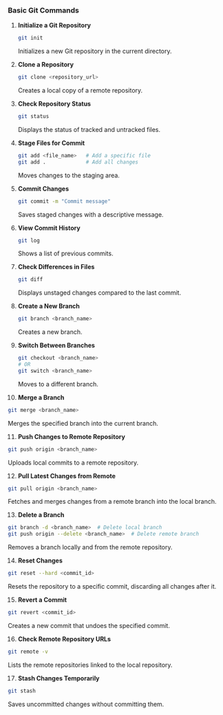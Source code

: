### **Basic Git Commands**  

1. **Initialize a Git Repository**  
   ```bash
   git init
   ```
   Initializes a new Git repository in the current directory.  

2. **Clone a Repository**  
   ```bash
   git clone <repository_url>
   ```
   Creates a local copy of a remote repository.  

3. **Check Repository Status**  
   ```bash
   git status
   ```
   Displays the status of tracked and untracked files.  

4. **Stage Files for Commit**  
   ```bash
   git add <file_name>   # Add a specific file  
   git add .             # Add all changes  
   ```
   Moves changes to the staging area.  

5. **Commit Changes**  
   ```bash
   git commit -m "Commit message"
   ```
   Saves staged changes with a descriptive message.  

6. **View Commit History**  
   ```bash
   git log
   ```
   Shows a list of previous commits.  

7. **Check Differences in Files**  
   ```bash
   git diff
   ```
   Displays unstaged changes compared to the last commit.  

8. **Create a New Branch**  
   ```bash
   git branch <branch_name>
   ```
   Creates a new branch.  

9. **Switch Between Branches**  
   ```bash
   git checkout <branch_name>  
   # OR  
   git switch <branch_name>
   ```
   Moves to a different branch.  

10. **Merge a Branch**  
   ```bash
   git merge <branch_name>
   ```
   Merges the specified branch into the current branch.  

11. **Push Changes to Remote Repository**  
   ```bash
   git push origin <branch_name>
   ```
   Uploads local commits to a remote repository.  

12. **Pull Latest Changes from Remote**  
   ```bash
   git pull origin <branch_name>
   ```
   Fetches and merges changes from a remote branch into the local branch.  

13. **Delete a Branch**  
   ```bash
   git branch -d <branch_name>  # Delete local branch  
   git push origin --delete <branch_name>  # Delete remote branch  
   ```
   Removes a branch locally and from the remote repository.  

14. **Reset Changes**  
   ```bash
   git reset --hard <commit_id>
   ```
   Resets the repository to a specific commit, discarding all changes after it.  

15. **Revert a Commit**  
   ```bash
   git revert <commit_id>
   ```
   Creates a new commit that undoes the specified commit.  

16. **Check Remote Repository URLs**  
   ```bash
   git remote -v
   ```
   Lists the remote repositories linked to the local repository.  

17. **Stash Changes Temporarily**  
   ```bash
   git stash
   ```
   Saves uncommitted changes without committing them.  
